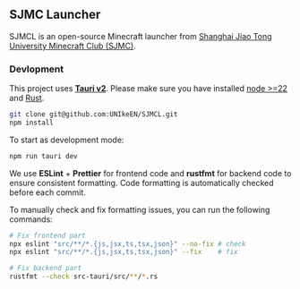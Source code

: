 ## SJMC Launcher

SJMCL is an open-source Minecraft launcher from [Shanghai Jiao Tong University Minecraft Club (SJMC)](https://mc.sjtu.cn/welcome/content/3/).

### Devlopment

This project uses **[Tauri v2](https://v2.tauri.app/)**. Please make sure you have installed [node >=22](https://nodejs.org/) and [Rust](https://www.rust-lang.org/learn/get-started).

```bash
git clone git@github.com:UNIkeEN/SJMCL.git
npm install
```

To start as development mode:

```bash
npm run tauri dev
```

We use **ESLint** + **Prettier** for frontend code and **rustfmt** for backend code to ensure consistent formatting. Code formatting is automatically checked before each commit.

To manually check and fix formatting issues, you can run the following commands:

```bash
# Fix frontend part
npx eslint "src/**/*.{js,jsx,ts,tsx,json}" --no-fix # check
npx eslint "src/**/*.{js,jsx,ts,tsx,json}" --fix    # fix

# Fix backend part
rustfmt --check src-tauri/src/**/*.rs
```